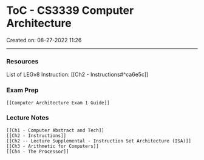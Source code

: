 # ToC - CS3339 Computer Architecture
Created on: 08-27-2022 11:26
___

### Resources
List of LEGv8 Instruction: [[Ch2 - Instructions#^ca6e5c]]

### Exam Prep
	[[Computer Architecture Exam 1 Guide]]


### Lecture Notes
	[[Ch1 - Computer Abstract and Tech]]
	[[Ch2 - Instructions]]
	[[Ch2 -- Lecture Supplemental - Instruction Set Architecture (ISA)]]
	[[Ch3 - Arithmetic for Computers]]
	[[Ch4 - The Processor]]


